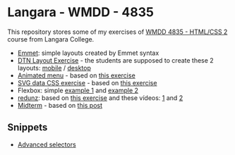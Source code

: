 # Langara - WMDD - 4835

This repository stores some of my exercises of [WMDD 4835 - HTML/CSS 2](http://wrmf.ca/posts/wmadd-4835-outline/) course from Langara College.

* [Emmet](https://rawgit.com/leonardofaria/langara-wmdd-4835/master/emmet.html): simple layouts created by Emmet syntax
* [DTN Layout Exercise](https://rawgit.com/leonardofaria/langara-wmdd-4835/master/dtn-layout-exercise/index.html) - the students are supposed to create these 2 layouts: [mobile](https://rawgit.com/leonardofaria/langara-wmdd-4835/master/dtn-layout-exercise/Screenshots/Mobile-FullBonus.png) / [desktop](https://rawgit.com/leonardofaria/langara-wmdd-4835/master/dtn-layout-exercise/Screenshots/FullWidth-FullBonus.png)
* [Animated menu](https://rawgit.com/leonardofaria/langara-wmdd-4835/master/animated-menu/index.html) - based on [this exercise](http://wrmf.ca/posts/hiding-menu-exercise-1/)
* [SVG data CSS exercise](https://rawgit.com/leonardofaria/langara-wmdd-4835/master/svg-data-css/index.html) - based on [this exercise](http://wrmf.ca/posts/exercise-svg-data-css/)
* Flexbox: simple [example 1](https://rawgit.com/leonardofaria/langara-wmdd-4835/master/flexbox/example1.html) and [example 2](https://rawgit.com/leonardofaria/langara-wmdd-4835/master/flexbox/example2.html)
* [redunz](https://rawgit.com/leonardofaria/langara-wmdd-4835/master/redunz/index.html): based on [this exercise](http://wrmf.ca/posts/redunzl-animation-flexbox-backgrounds/) and these vídeos: [1](https://www.youtube.com/watch?v=WJHUCBsT6Bo) and [2](https://www.youtube.com/watch?v=_SJAGIGEjAI)
* [Midterm](https://rawgit.com/leonardofaria/langara-wmdd-4835/master/midterm/index.html) - based on [this post](http://wrmf.ca/posts/midterm-wordpress-mockup-exercise/)

## Snippets

* [Advanced selectors](http://jsfiddle.net/leonardofaria/4jkx9qvc/)